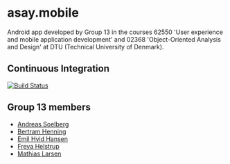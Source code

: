 # asay.mobile
Android app developed by Group 13 in the courses 62550 'User experience and mobile application development' and 02368 'Object-Oriented Analysis and Design' at DTU (Technical University of Denmark).

## Continuous Integration
[![Build Status](https://travis-ci.org/gr13e17/asay.mobile.svg?branch=develop)](https://travis-ci.org/gr13e17/asay.mobile)

## Group 13 members
* [Andreas Soelberg](https://github.com/soelberg484)
* [Bertram Henning](https://github.com/BertramHenning)
* [Emil Hvid Hansen](https://github.com/emilhvid)
* [Freya Helstrup](https://github.com/freyahelstrup)
* [Mathias Larsen](https://github.com/MathiasSLarsen)
